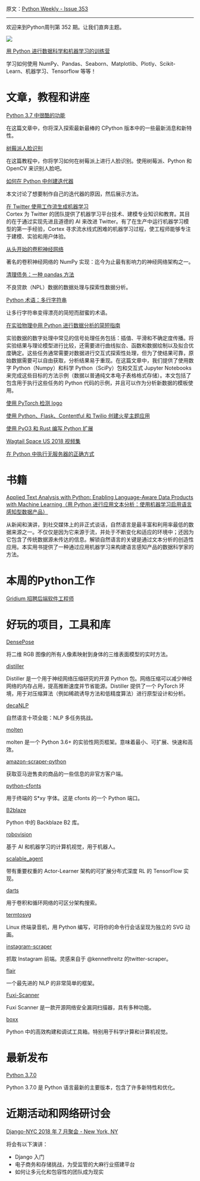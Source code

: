 原文：[Python Weekly - Issue 353](http://eepurl.com/dzrLG5)

---

欢迎来到Python周刊第 352 期。让我们直奔主题。


[![](https://gallery.mailchimp.com/e2e180baf855ac797ef407fc7/images/99a93b21-580d-40ed-96ba-539d38b8f78b.jpg)](https://click.linksynergy.com/link?id=x9UsEHf2tls&offerid=323085.903744&type=2&murl=https%3A%2F%2Fwww.udemy.com%2Fpython-for-data-science-and-machine-learning-bootcamp%2F)

[用 Python 进行数据科学和机器学习的训练营](https://click.linksynergy.com/link?id=x9UsEHf2tls&offerid=323085.903744&type=2&murl=https%3A%2F%2Fwww.udemy.com%2Fpython-for-data-science-and-machine-learning-bootcamp%2F)  

学习如何使用 NumPy、Pandas、Seaborn、Matplotlib、Plotly、Scikit-Learn、机器学习、Tensorflow 等等！


# 文章，教程和讲座
  
[Python 3.7 中很酷的功能](https://realpython.com/python37-new-features/)  

在这篇文章中，你将深入探索最新最棒的 CPython 版本中的一些最新消息和新特性。
  
[树莓派人脸识别](https://www.pyimagesearch.com/2018/06/25/raspberry-pi-face-recognition/)

在这篇教程中，你将学习如何在树莓派上进行人脸识别。使用树莓派、Python 和 OpenCV 来识别人脸吧。
  
[如何在 Python 中创建迭代器](http://treyhunner.com/2018/06/how-to-make-an-iterator-in-python/)

本文讨论了想要制作自己的迭代器的原因，然后展示方法。
  
[在 Twitter 使用工作流生成机器学习](https://blog.twitter.com/engineering/en_us/topics/insights/2018/ml-workflows.html)  
Cortex 为 Twitter 的团队提供了机器学习平台技术、建模专业知识和教育。其目的在于通过实现先进且道德的 AI 来改进 Twitter。有了在生产中运行机器学习模型的第一手经验，Cortex 寻求流水线式困难的机器学习过程，使工程师能够专注于建模、实验和用户体验。
  
[从头开始的卷积神经网络](https://towardsdatascience.com/convolutional-neural-networks-from-the-ground-up-c67bb41454e1)

著名的卷积神经网络的 NumPy 实现：迄今为止最有影响力的神经网络架构之一。
  
[清理债务：一种 pandas 方法](https://medium.com/@finnqiao/cleaning-up-debt-a-pandas-approach-4093937388de)

不良贷款（NPL）数据的数据处理与探索性数据分析。
  
[Python 术语：多行字符串](https://amir.rachum.com/blog/2018/06/23/python-multiline-idioms/)

让多行字符串变得漂亮的简短而甜蜜的术语。
  
[在实验物理中用 Python 进行数据分析的简短指南](https://www.authorea.com/users/18589/articles/304710-a-short-guide-to-using-python-with-data-in-experimental-physics)

实验数据的数字处理中常见的信号处理任务包括：插值、平滑和不确定度传播。将实验结果与理论模型进行比较，还需要进行曲线拟合、函数和数据绘制以及拟合优度确定。这些任务通常需要对数据进行交互式探索性处理，但为了使结果可靠，原始数据需要可以自由获取，分析结果易于重现。在这篇文章中，我们提供了使用数字 Python（Numpy）和科学 Python（SciPy）包和交互式 Jupyter Notebooks 来完成这些目标的方法示例（数据以普通纯文本电子表格格式存储）。本文包括了包含用于执行这些任务的 Python 代码的示例，并且可以作为分析新数据的模板使用。
  
[使用 PyTorch 检测 logo](https://medium.com/diving-in-deep/logo-detection-using-pytorch-7897d4898211)  
  
[使用 Python、Flask、Contentful 和 Twilio 创建火星主题应用](https://www.twilio.com/blog/2018/06/mars-python-flask-contentful-twilio.html)  
  
[使用 PyO3 和 Rust 编写 Python 扩展](https://www.benfrederickson.com/writing-python-extensions-in-rust-using-pyo3/)  
  
[Wagtail Space US 2018 视频集](https://www.youtube.com/watch?v=lZrWxly9yPE&list=PLEyaio0l1qoGGbXg3XH0205FIF32oO1wV)  
  
[在 Python 中执行无服务器的正确方式](https://read.iopipe.com/the-right-way-to-do-serverless-in-python-e99535574454)  
  
  
# 书籍  
  
[Applied Text Analysis with Python: Enabling Language-Aware Data Products with Machine Learning（用 Python 进行应用文本分析：使用机器学习启用语言感知型数据产品）](https://amzn.to/2lGbcmM)

从新闻和演讲，到社交媒体上的非正式谈话，自然语言是最丰富和利用率最低的数据来源之一。不仅仅是因为它来源于流，并处于不断变化和适应的环境中；还因为它包含了传统数据源未传达的信息。解锁自然语言的关键是通过文本分析的创造性应用。本实用书提供了一种通过应用机器学习来构建语言感知产品的数据科学家的方法。


# 本周的Python工作  
  
[Gridium 招聘后端软件工程师](http://jobs.pythonweekly.com/jobs/backend-software-engineer/)

  
  
# 好玩的项目，工具和库  
  
[DensePose](https://github.com/facebookresearch/Densepose)  

将二维 RGB 图像的所有人像素映射到身体的三维表面模型的实时方法。
  
[distiller](https://github.com/NervanaSystems/distiller)  

Distiller 是一个用于神经网络压缩研究的开源 Python 包。网络压缩可以减少神经网络的内存占用，提高推断速度并节省能源。Distiller 提供了一个 PyTorch 环境，用于对压缩算法（例如稀疏诱导方法和低精度算法）进行原型设计和分析。
  
[decaNLP](https://github.com/salesforce/decaNLP)  

自然语言十项全能：NLP 多任务挑战。
  
[molten](https://moltenframework.com/)  

molten 是一个 Python 3.6+ 的实验性网页框架。意味着最小、可扩展、快速和高效。
  
[amazon-scraper-python](https://github.com/tducret/amazon-scraper-python)  

获取亚马逊售卖的商品的一些信息的非官方客户端。
  
[python-cfonts](https://github.com/frostming/python-cfonts)  

用于终端的 S*xy 字体。这是 cfonts 的一个 Python 端口。
  
[B2blaze](https://github.com/sibblegp/b2blaze)  

Python 中的 Backblaze B2 库。
  
[robovision](https://github.com/stoic1979/robovision)  

基于 AI 和机器学习的计算机视觉，用于机器人。
  
[scalable_agent](https://github.com/deepmind/scalable_agent)  

带有重要权重的 Actor-Learner 架构的可扩展分布式深度 RL 的 TensorFlow 实现。 
  
[darts](https://github.com/quark0/darts)  

用于卷积和循环网络的可区分架构搜索。
  
[termtosvg](https://github.com/nbedos/termtosvg)  

Linux 终端录音机，用 Python 编写，可将你的命令行会话呈现为独立的 SVG 动画。
  
[instagram-scraper](https://github.com/meetmangukiya/instagram-scraper)  

抓取 Instagram 前端。灵感来自于 @kennethreitz 的twitter-scraper。
  
[flair](https://github.com/zalandoresearch/flair)  

一个最先进的 NLP 的非常简单的框架。
  
[Fuxi-Scanner](https://github.com/jeffzh3ng/Fuxi-Scanner)  

Fuxi Scanner 是一款开源网络安全漏洞扫描器，具有多种功能。
  
[boxx](https://github.com/DIYer22/boxx)  

Python 中的高效构建和调试工具箱。特别用于科学计算和计算机视觉。
  
  
# 最新发布
  
[Python 3.7.0](https://www.python.org/downloads/release/python-370/)  

Python 3.7.0 是 Python 语言最新的主要版本，包含了许多新特性和优化。
  
  
# 近期活动和网络研讨会  
  
[Django-NYC 2018 年 7 月聚会 - New York, NY](https://www.meetup.com/django-nyc/events/252175913/)  

将会有以下演讲：

  * Django 入门
  * 电子商务和存储挑战，为受监管的大麻行业搭建平台
  * 如何让多元化和包容性的团队成为现实
